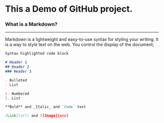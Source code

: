 # This a Demo of GitHub project.


### What is a Markdown?
------------------------

Markdown is a lightweight and easy-to-use syntax for styling your writing. It is a way to style text on the web. You control the display of the document;

```markdown
Syntax highlighted code block

# Header 1
## Header 2
### Header 3

- Bulleted
- List

1. Numbered
2. List

**Bold** and _Italic_ and `Code` text

[Link](url) and ![Image](src)
```
